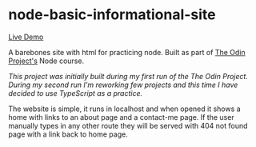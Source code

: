 # node-basic-informational-site

[Live Demo]()

A barebones site with html for practicing node. Built as part of [The Odin Project's](https://www.theodinproject.com/dashboard) Node course.

_This project was initially built during my first run of the The Odin Project. During my second run I'm reworking few projects and this time I have decided to use TypeScript as a practice._

The website is simple, it runs in localhost and when opened it shows a home with links to an about page and a contact-me page. If the user manually types in any other route they will be served with 404 not found page with a link back to home page.
